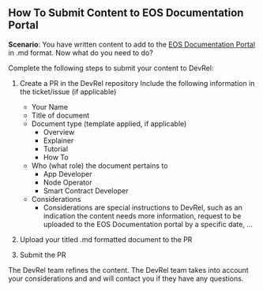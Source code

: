 ## How To Submit Content to EOS Documentation Portal

**Scenario**: You have written content to add to the [EOS Documentation Portal](https://docs.eosnetwork.com) in .md format. Now what do you need to do?

Complete the following steps to submit your content to DevRel:

1. Create a PR in the DevRel repository
   Include the following information in the ticket/issue (if applicable)
   * Your Name
   * Title of document
   * Document type (template applied, if applicable)
     * Overview
     * Explainer
     * Tutorial
     * How To
   * Who (what role) the document pertains to
     * App Developer
     * Node Operator
     * Smart Contract Developer
   * Considerations
     * Considerations are special instructions to DevRel, such as an indication the content needs more information, request to be uploaded to the EOS Documentation portal by a specific date, …

2. Upload your titled .md formatted document to the PR
3. Submit the PR

The DevRel team refines the content. The DevRel team takes into account your considerations and and will contact you if they have any questions. 